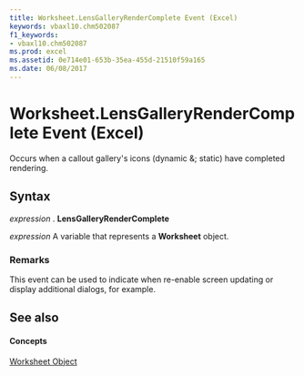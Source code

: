 ```yaml
---
title: Worksheet.LensGalleryRenderComplete Event (Excel)
keywords: vbaxl10.chm502087
f1_keywords:
- vbaxl10.chm502087
ms.prod: excel
ms.assetid: 0e714e01-653b-35ea-455d-21510f59a165
ms.date: 06/08/2017
---
```



# Worksheet.LensGalleryRenderComplete Event (Excel)

Occurs when a callout gallery's icons (dynamic &; static) have completed rendering.


## Syntax

 _expression_ . **LensGalleryRenderComplete**

 _expression_ A variable that represents a **Worksheet** object.


### Remarks

This event can be used to indicate when re-enable screen updating or display additional dialogs, for example.


## See also


#### Concepts


[Worksheet Object](Excel.Worksheet.md)

